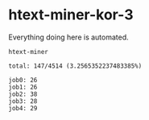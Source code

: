 # htext-miner-kor-3

Everything doing here is automated.

```
htext-miner

total: 147/4514 (3.2565352237483385%)

job0: 26
job1: 26
job2: 38
job3: 28
job4: 29
```